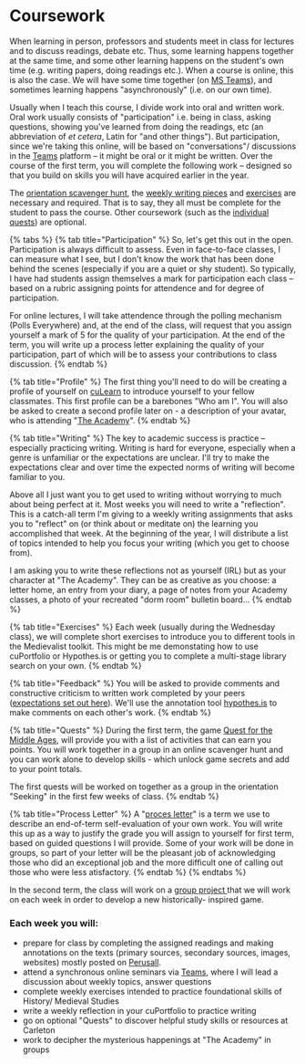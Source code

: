 # Coursework

When learning in person, professors and students meet in class for lectures and to discuss readings, debate etc. Thus, some learning happens together at the same time, and some other learning happens on the student's own time \(e.g. writing papers, doing readings etc.\). When a course is online, this is also the case. We will have some time together \(on [MS Teams](../../digital-tools/teams.md)\), and sometimes learning happens "asynchronously" \(i.e. on our own time\). 

Usually when I teach this course, I divide work into oral and written work. Oral work usually consists of "participation" i.e. being in class, asking questions, showing you've learned from doing the readings, etc \(an abbreviation of _et cetera_, Latin for "and other things"\). But participation, since we're taking this online, will be based on "conversations"/ discussions in the [Teams](../../digital-tools/teams.md) platform – it might be oral or it might be written. Over the course of the first term, you will complete the following work – designed so that you build on skills you will have acquired earlier in the year. 

The [orientation scavenger hunt](quests.md#the-seeking), the  [weekly writing pieces](reflections/) and [exercises](assignments.md) are necessary and required. That is to say, they all must be complete for the student to pass the course. Other coursework \(such as the [individual quests](quests.md#individual-quests)\) are optional.

{% tabs %}
{% tab title="Participation" %}
So, let's get this out in the open. Participation is always difficult to assess. Even in face-to-face classes, I can measure what I see, but I don't know the work that has been done behind the scenes \(especially if you are a quiet or shy student\). So typically, I have had students assign themselves a mark for participation each class – based on a rubric assigning points for attendence and for degree of participation. 

For online lectures, I will take attendence through the polling mechanism \(Polls Everywhere\) and, at the end of the class, will request that you assign yourself a mark of 5 for the quality of your participation. At the end of the term, you will write up a process letter explaining the quality of your participation, part of which will be to assess your contributions to class discussion.
{% endtab %}

{% tab title="Profile" %}
The first thing you'll need to do will be creating a profile of yourself on [cuLearn](../../digital-tools/culearn.md) to introduce yourself to your fellow classmates. This first profile can be a barebones "Who am I". You will also be asked to create a second profile later on - a description of your avatar, who is attending "[The Academy](../../game-based-learning/)".
{% endtab %}

{% tab title="Writing" %}
The key to academic success is practice – especially practicing writing. Writing is hard for everyone, especially when a genre is unfamiliar or the expectations are unclear. I'll try to make the expectations clear and over time the expected norms of writing will become familiar to you.

Above all I just want you to get used to writing without worrying to much about being perfect at it. Most weeks you will need to write a "reflection". This is a catch-all term I'm giving to a weekly writing assignments that asks you to "reflect" on \(or think about or meditate on\) the learning you accomplished that week. At the beginning of the year, I will distribute a list of topics intended to help you focus your writing \(which you get to choose from\). 

I am asking you to write these reflections not as yourself \(IRL\) but as your character at "The Academy". They can be as creative as you choose: a letter home, an entry from your diary, a page of notes from your Academy classes, a photo of your recreated "dorm room" bulletin board...
{% endtab %}

{% tab title="Exercises" %}
Each week \(usually during the Wednesday class\), we will complete short exercises to introduce you to different tools in the Medievalist toolkit. This might be me demonstating how to use cuPortfolio or Hypothes.is or getting you to complete a multi-stage library search on your own. 
{% endtab %}

{% tab title="Feedback" %}
 You will be asked to provide comments and constructive criticism to written work completed by your peers \([expectations set out here](peer-feedback.md)\). We'll use the annotation tool [hypothes.is](../../digital-tools/hypothes.is.md) to make comments on each other's work. 
{% endtab %}

{% tab title="Quests" %}
During the first term, the game [Quest for the Middle Ages](../../game-based-learning/quest-for-the-middle-ages.md), will provide you with a list of activities that can earn you points. You will work together in a group in an online scavenger hunt and you can work alone to develop skills - which unlock game secrets and add to your point totals. 

The first quests will be worked on together as a group in the orientation "Seeking" in the first few weeks of class. 
{% endtab %}

{% tab title="Process Letter" %}
A "[proces letter](process-letters.md)" is a term we use to describe an end-of-term self-evaluation of your own work. You will write this up as a way to justify the grade you will assign to yourself for first term, based on guided questions I will provide. Some of your work will be done in groups, so part of your letter will be the pleasant job of acknowledging those who did an exceptional job and the more difficult one of calling out those who were less  atisfactory. 
{% endtab %}
{% endtabs %}

In the second term, the class will work on a [group project ](game-design-project.md)that we will work on each week in order to develop a new historically- inspired game. 

### **Each week you will:** 

* prepare for class by completing the assigned readings and making annotations on the texts \(primary sources, secondary sources, images, websites\) mostly posted on [Perusall](../../digital-tools/perusall.md).
* attend a synchronous online seminars via [Teams](../../digital-tools/teams.md), where I will lead a discussion about weekly topics, answer questions
* complete weekly exercises intended to practice foundational skills of History/ Medieval Studies
* write a weekly reflection in your cuPortfolio to practice writing
* go on optional "Quests" to discover helpful study skills or resources at Carleton
* work to decipher the mysterious happenings at "The Academy" in groups



